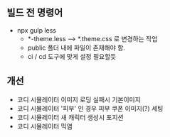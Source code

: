 ## 빌드 전 명령어
- npx gulp less
  - *-theme.less --> *.theme.css 로 변경하는 작업
  - public 폴더 내에 파일이 존재해야 함.
  - ci / cd 도구에 맞게 설정 필요할듯

## 개선
- 코디 시뮬레이터 이미지 로딩 실패시 기본이미지
- 코디 시뮬레이터 '피부' 인 경우 피부 쿠폰 이미지(?) 세팅
- 코디 시뮬레이터 새 캐릭터 생성시 포지션
- 코디 시뮬레이터 믹염
